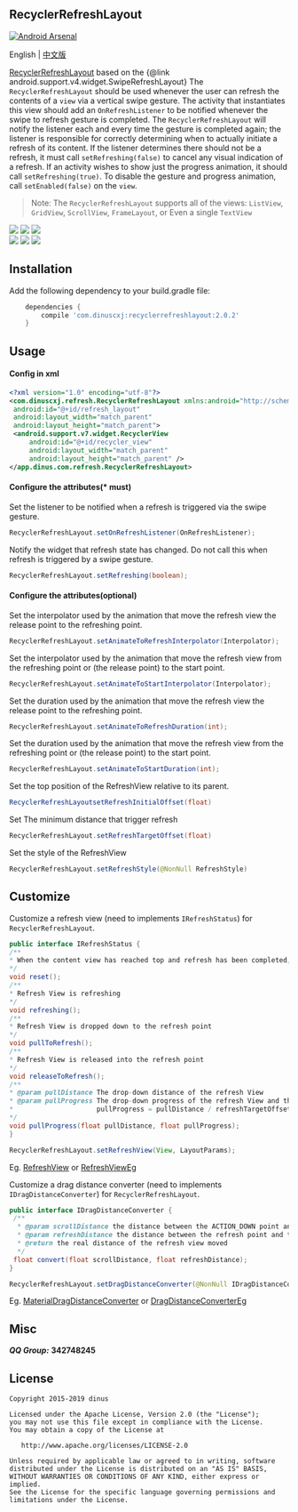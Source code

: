 ## RecyclerRefreshLayout

[![Android Arsenal](https://img.shields.io/badge/Android%20Arsenal-RecyclerRefreshLayout-green.svg?style=true)](https://android-arsenal.com/details/1/3383)

English | [中文版](https://github.com/dinuscxj/RecyclerRefreshLayout/blob/master/README-ZH.md)<br/>

[RecyclerRefreshLayout](https://github.com/dinuscxj/RecyclerRefreshLayout) 
based on the {@link android.support.v4.widget.SwipeRefreshLayout}
The `RecyclerRefreshLayout` should be used whenever the user can refresh the
contents of a `view` via a vertical swipe gesture. The activity that
instantiates this view should add an `OnRefreshListener` to be notified
whenever the swipe to refresh gesture is completed. The `RecyclerRefreshLayout`
will notify the listener each and every time the gesture is completed again;
the listener is responsible for correctly determining when to actually
initiate a refresh of its content. If the listener determines there should
not be a refresh, it must call `setRefreshing(false)` to cancel any visual
indication of a refresh. If an activity wishes to show just the progress
animation, it should call `setRefreshing(true)`. To disable the gesture and
progress animation, call `setEnabled(false)` on the `view`.

> Note: The `RecyclerRefreshLayout` supports all of the views: `ListView`, `GridView`, `ScrollView`, `FrameLayout`, or Even a single `TextView`
  
![](https://raw.githubusercontent.com/dinuscxj/RecyclerRefreshLayout/master/Preview/RecyclerRefreshLayoutNormal.gif?width=300)
![](https://raw.githubusercontent.com/dinuscxj/RecyclerRefreshLayout/master/Preview/RecyclerRefreshLayoutFloat.gif?width=300)
![](https://raw.githubusercontent.com/dinuscxj/RecyclerRefreshLayout/master/Preview/RecyclerRefreshLayoutPinned.gif?width=300)<br/>
![](https://raw.githubusercontent.com/dinuscxj/RecyclerRefreshLayout/master/Preview/RecyclerRefreshLayoutLoadMore.gif?width=300)
![](https://raw.githubusercontent.com/dinuscxj/RecyclerRefreshLayout/master/Preview/RecyclerRefreshLayoutNoData.gif?width=300)
![](https://raw.githubusercontent.com/dinuscxj/RecyclerRefreshLayout/master/Preview/RecyclerRefreshLayoutLoadError.gif?width=300)<br/>

## Installation

Add the following dependency to your build.gradle file:

```gradle
    dependencies {
        compile 'com.dinuscxj:recyclerrefreshlayout:2.0.2'
    }
```

## Usage

#### Config in xml
```xml
<?xml version="1.0" encoding="utf-8"?>
<com.dinuscxj.refresh.RecyclerRefreshLayout xmlns:android="http://schemas.android.com/apk/res/android"
 android:id="@+id/refresh_layout"
 android:layout_width="match_parent"
 android:layout_height="match_parent">
 <android.support.v7.widget.RecyclerView
     android:id="@+id/recycler_view"
     android:layout_width="match_parent"
     android:layout_height="match_parent" />
</app.dinus.com.refresh.RecyclerRefreshLayout>
```
 
#### Configure the attributes(* must)
Set the listener to be notified when a refresh is triggered via the swipe gesture. 
```java
RecyclerRefreshLayout.setOnRefreshListener(OnRefreshListener);
```

Notify the widget that refresh state has changed. Do not call this 
when refresh is triggered by a swipe gesture.
```java
RecyclerRefreshLayout.setRefreshing(boolean);
``` 

#### Configure the attributes(optional)
Set the interpolator used by the animation that move the refresh view 
the release point to the refreshing point.
```java
RecyclerRefreshLayout.setAnimateToRefreshInterpolator(Interpolator);
```

Set the interpolator used by the animation that move the refresh view 
from the refreshing point or (the release point) to the start point.
```java
RecyclerRefreshLayout.setAnimateToStartInterpolator(Interpolator);
```

Set the duration used by the animation that move the refresh view 
the release point to the refreshing point.
```java
RecyclerRefreshLayout.setAnimateToRefreshDuration(int);
```

Set the duration used by the animation that move the refresh view 
from the refreshing point or (the release point) to the start point.
```java
RecyclerRefreshLayout.setAnimateToStartDuration(int);
```

Set the top position of the RefreshView relative to its parent.
```java
RecyclerRefreshLayoutsetRefreshInitialOffset(float)
```

Set The minimum distance that trigger refresh
```java
RecyclerRefreshLayout.setRefreshTargetOffset(float)
```

Set the style of the RefreshView
```java
RecyclerRefreshLayout.setRefreshStyle(@NonNull RefreshStyle) 
```

## Customize

Customize a refresh view (need to implements `IRefreshStatus`) for `RecyclerRefreshLayout`.
```java
public interface IRefreshStatus {
/**
* When the content view has reached top and refresh has been completed, view will be reset.
*/
void reset();
/**
* Refresh View is refreshing
*/
void refreshing();
/**
* Refresh View is dropped down to the refresh point
*/
void pullToRefresh();
/**
* Refresh View is released into the refresh point
*/
void releaseToRefresh();
/**
* @param pullDistance The drop-down distance of the refresh View
* @param pullProgress The drop-down progress of the refresh View and the pullProgress may be more than 1.0f
*                     pullProgress = pullDistance / refreshTargetOffset
*/
void pullProgress(float pullDistance, float pullProgress);
}
```
```java 
RecyclerRefreshLayout.setRefreshView(View, LayoutParams);
```
Eg. [RefreshView](https://github.com/dinuscxj/RecyclerRefreshLayout/blob/master/recyclerrefreshlayout/src/main/java/com/dinuscxj/refresh/RefreshView.java) or [RefreshViewEg](https://github.com/dinuscxj/RecyclerRefreshLayout/tree/master/app/src/main/java/com/dinuscxj/example/demo/RefreshViewEg.java) 

Customize a drag distance converter (need to implements `IDragDistanceConverter`) for `RecyclerRefreshLayout`.
```java
public interface IDragDistanceConverter {
 /**
  * @param scrollDistance the distance between the ACTION_DOWN point and the ACTION_MOVE point
  * @param refreshDistance the distance between the refresh point and the start point
  * @return the real distance of the refresh view moved
  */
 float convert(float scrollDistance, float refreshDistance);
}
```
```java
RecyclerRefreshLayout.setDragDistanceConverter(@NonNull IDragDistanceConverter) 
```
Eg. [MaterialDragDistanceConverter](https://github.com/dinuscxj/RecyclerRefreshLayout/blob/master/recyclerrefreshlayout/src/main/java/com/dinuscxj/refresh/MaterialDragDistanceConverter.java) or [DragDistanceConverterEg](https://github.com/dinuscxj/RecyclerRefreshLayout/tree/master/app/src/main/java/com/dinuscxj/example/demo/DragDistanceConverterEg.java) 

## Misc

  ***QQ Group:*** **342748245**
  
## License

    Copyright 2015-2019 dinus

    Licensed under the Apache License, Version 2.0 (the "License");
    you may not use this file except in compliance with the License.
    You may obtain a copy of the License at

       http://www.apache.org/licenses/LICENSE-2.0

    Unless required by applicable law or agreed to in writing, software
    distributed under the License is distributed on an "AS IS" BASIS,
    WITHOUT WARRANTIES OR CONDITIONS OF ANY KIND, either express or implied.
    See the License for the specific language governing permissions and
    limitations under the License.
